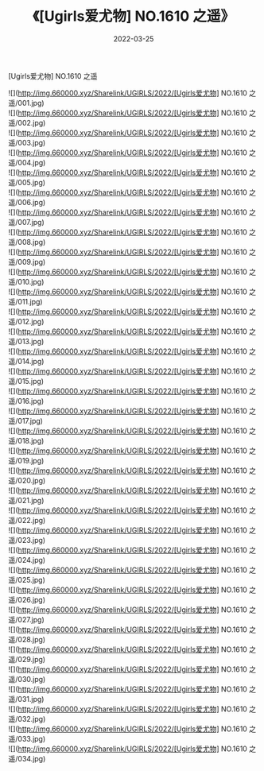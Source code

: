 ﻿---
layout: post
title:  《[Ugirls爱尤物] NO.1610 之遥》
date:   2022-03-25
img: http://img.660000.xyz/Sharelink/UGIRLS/2022/[Ugirls爱尤物] NO.1610 之遥/000.jpg
categories: [美女, 清纯, 唯美]
---

[Ugirls爱尤物] NO.1610 之遥

 ![](http://img.660000.xyz/Sharelink/UGIRLS/2022/[Ugirls爱尤物] NO.1610 之遥/001.jpg) <br>![](http://img.660000.xyz/Sharelink/UGIRLS/2022/[Ugirls爱尤物] NO.1610 之遥/002.jpg) <br>![](http://img.660000.xyz/Sharelink/UGIRLS/2022/[Ugirls爱尤物] NO.1610 之遥/003.jpg) <br>![](http://img.660000.xyz/Sharelink/UGIRLS/2022/[Ugirls爱尤物] NO.1610 之遥/004.jpg) <br>![](http://img.660000.xyz/Sharelink/UGIRLS/2022/[Ugirls爱尤物] NO.1610 之遥/005.jpg) <br>![](http://img.660000.xyz/Sharelink/UGIRLS/2022/[Ugirls爱尤物] NO.1610 之遥/006.jpg) <br>![](http://img.660000.xyz/Sharelink/UGIRLS/2022/[Ugirls爱尤物] NO.1610 之遥/007.jpg) <br>![](http://img.660000.xyz/Sharelink/UGIRLS/2022/[Ugirls爱尤物] NO.1610 之遥/008.jpg) <br>![](http://img.660000.xyz/Sharelink/UGIRLS/2022/[Ugirls爱尤物] NO.1610 之遥/009.jpg) <br>![](http://img.660000.xyz/Sharelink/UGIRLS/2022/[Ugirls爱尤物] NO.1610 之遥/010.jpg) <br>![](http://img.660000.xyz/Sharelink/UGIRLS/2022/[Ugirls爱尤物] NO.1610 之遥/011.jpg) <br>![](http://img.660000.xyz/Sharelink/UGIRLS/2022/[Ugirls爱尤物] NO.1610 之遥/012.jpg) <br>![](http://img.660000.xyz/Sharelink/UGIRLS/2022/[Ugirls爱尤物] NO.1610 之遥/013.jpg) <br>![](http://img.660000.xyz/Sharelink/UGIRLS/2022/[Ugirls爱尤物] NO.1610 之遥/014.jpg) <br>![](http://img.660000.xyz/Sharelink/UGIRLS/2022/[Ugirls爱尤物] NO.1610 之遥/015.jpg) <br>![](http://img.660000.xyz/Sharelink/UGIRLS/2022/[Ugirls爱尤物] NO.1610 之遥/016.jpg) <br>![](http://img.660000.xyz/Sharelink/UGIRLS/2022/[Ugirls爱尤物] NO.1610 之遥/017.jpg) <br>![](http://img.660000.xyz/Sharelink/UGIRLS/2022/[Ugirls爱尤物] NO.1610 之遥/018.jpg) <br>![](http://img.660000.xyz/Sharelink/UGIRLS/2022/[Ugirls爱尤物] NO.1610 之遥/019.jpg) <br>![](http://img.660000.xyz/Sharelink/UGIRLS/2022/[Ugirls爱尤物] NO.1610 之遥/020.jpg) <br>![](http://img.660000.xyz/Sharelink/UGIRLS/2022/[Ugirls爱尤物] NO.1610 之遥/021.jpg) <br>![](http://img.660000.xyz/Sharelink/UGIRLS/2022/[Ugirls爱尤物] NO.1610 之遥/022.jpg) <br>![](http://img.660000.xyz/Sharelink/UGIRLS/2022/[Ugirls爱尤物] NO.1610 之遥/023.jpg) <br>![](http://img.660000.xyz/Sharelink/UGIRLS/2022/[Ugirls爱尤物] NO.1610 之遥/024.jpg) <br>![](http://img.660000.xyz/Sharelink/UGIRLS/2022/[Ugirls爱尤物] NO.1610 之遥/025.jpg) <br>![](http://img.660000.xyz/Sharelink/UGIRLS/2022/[Ugirls爱尤物] NO.1610 之遥/026.jpg) <br>![](http://img.660000.xyz/Sharelink/UGIRLS/2022/[Ugirls爱尤物] NO.1610 之遥/027.jpg) <br>![](http://img.660000.xyz/Sharelink/UGIRLS/2022/[Ugirls爱尤物] NO.1610 之遥/028.jpg) <br>![](http://img.660000.xyz/Sharelink/UGIRLS/2022/[Ugirls爱尤物] NO.1610 之遥/029.jpg) <br>![](http://img.660000.xyz/Sharelink/UGIRLS/2022/[Ugirls爱尤物] NO.1610 之遥/030.jpg) <br>![](http://img.660000.xyz/Sharelink/UGIRLS/2022/[Ugirls爱尤物] NO.1610 之遥/031.jpg) <br>![](http://img.660000.xyz/Sharelink/UGIRLS/2022/[Ugirls爱尤物] NO.1610 之遥/032.jpg) <br>![](http://img.660000.xyz/Sharelink/UGIRLS/2022/[Ugirls爱尤物] NO.1610 之遥/033.jpg) <br>![](http://img.660000.xyz/Sharelink/UGIRLS/2022/[Ugirls爱尤物] NO.1610 之遥/034.jpg) <br>